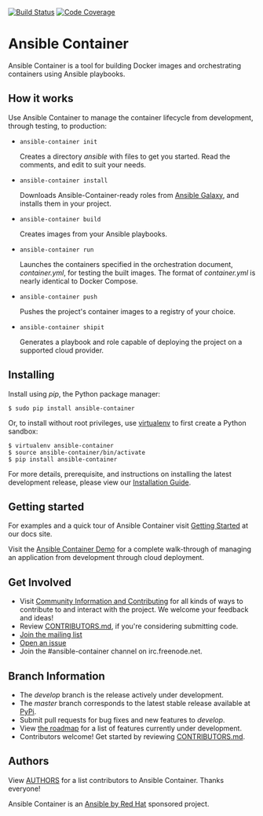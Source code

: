 [![Build Status](https://travis-ci.org/ansible/ansible-container.svg?branch=develop)](https://travis-ci.org/ansible/ansible-container)
[![Code Coverage](https://codecov.io/gh/ansible/ansible-container/coverage.svg)](https://codecov.io/gh/ansible/ansible-container)

# Ansible Container

Ansible Container is a tool for building Docker images and orchestrating containers using Ansible playbooks.

## How it works

Use Ansible Container to manage the container lifecycle from development, through testing, to production:

* `ansible-container init`

  Creates a directory *ansible* with files to get you started. Read the comments, and edit to suit your needs.

* `ansible-container install`

  Downloads Ansible-Container-ready roles from [Ansible Galaxy](https://galaxy.ansible.com), and installs them in your project.

* `ansible-container build`

  Creates images from your Ansible playbooks.

* `ansible-container run`

  Launches the containers specified in the orchestration document, *container.yml*, for testing the built images. The 
  format of *container.yml* is nearly identical to Docker Compose.

* `ansible-container push`

  Pushes the project's container images to a registry of your choice.

* `ansible-container shipit`

  Generates a playbook and role capable of deploying the project on a supported cloud provider.

## Installing

Install using *pip*, the Python package manager:

    $ sudo pip install ansible-container
    
Or, to install without root privileges, use [virtualenv](https://virtualenv.pypa.io/en/stable/) to first create a 
Python sandbox:
    
    $ virtualenv ansible-container
    $ source ansible-container/bin/activate
    $ pip install ansible-container

For more details, prerequisite, and instructions on installing the latest development release, please view our 
[Installation Guide](https://docs.ansible.com/ansible-container/installation.html).


## Getting started

For examples and a quick tour of Ansible Container visit [Getting Started](http://docs.ansible.com/ansible-container/getting_started.html) at our docs site.

Visit the [Ansible Container Demo](https://ansible.github.io/ansible-container-demo/) for a complete walk-through of managing an application from development through cloud deployment.

## Get Involved

* Visit [Community Information and Contributing](https://docs.ansible.com/ansible-container/community/index.html) 
  for all kinds of ways to contribute to and interact with the project. We welcome your feedback and ideas!
* Review [CONTRIBUTORS.md](./CONTRIBUTORS.md), if you're considering submitting code.
* [Join the  mailing list](https://groups.google.com/forum/#!forum/ansible-container)
* [Open an issue](https://github.com/ansible/ansible-container/issues)
* Join the #ansible-container channel on irc.freenode.net.  

## Branch Information

 * The *develop* branch is the release actively under development.
 * The *master* branch corresponds to the latest stable release available at [PyPi](https://pypi.org/project/ansible-container/).
 * Submit pull requests for bug fixes and new features to *develop*.
 * View [the roadmap](./ROADMAP.rst) for a list of features currently under development.
 * Contributors welcome! Get started by reviewing [CONTRIBUTORS.md](./CONTRIBUTORS.md).

## Authors

View [AUTHORS](./AUTHORS) for a list contributors to Ansible Container. Thanks everyone!

Ansible Container is an [Ansible by Red Hat](https://ansible.com) sponsored project.
